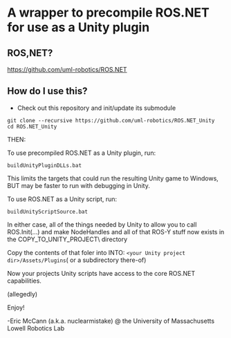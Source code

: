 # A wrapper to precompile ROS.NET for use as a Unity plugin

## ROS,NET?
https://github.com/uml-robotics/ROS.NET

## How do I use this?
- Check out this repository and init/update its submodule
```
git clone --recursive https://github.com/uml-robotics/ROS.NET_Unity
cd ROS.NET_Unity
```

THEN:

To use precompiled ROS.NET as a Unity plugin, run:
```
buildUnityPluginDLLs.bat
```
This limits the targets that could run the resulting Unity game to Windows, BUT may be faster to run with debugging in Unity.

To use ROS.NET as a Unity script, run:
```
buildUnityScriptSource.bat
```

In either case, all of the things needed by Unity to allow you to call ROS.Init(...) and make NodeHandles and all of that ROS-Y stuff
	now exists in the COPY_TO_UNITY_PROJECT\ directory
	
Copy the contents of that foler into 
INTO: ```<your Unity project dir>/Assets/Plugins```( or a subdirectory there-of)

Now your projects Unity scripts have access to the core ROS.NET capabilities.

(allegedly)

Enjoy!

-Eric McCann (a.k.a. nuclearmistake) @ the University of Massachusetts Lowell Robotics Lab
